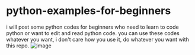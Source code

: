 # python-examples-for-beginners
i will post some python codes for beginners who need to learn to code python or want to edit and read python code.
you can use these codes whatever you want, i don't care how you use it, do whatever you want with this repo.
![image](https://user-images.githubusercontent.com/84873533/186381979-05ab49b3-85d3-4c73-a8e5-2860ee37d941.png)
